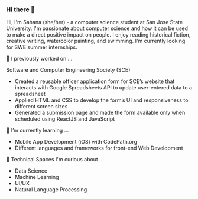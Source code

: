 ### Hi there 👋
Hi, I'm Sahana (she/her) - a computer science student at San Jose State University. I'm passionate about computer science and how it can be used to make a direct positive impact on people. I enjoy reading historical fiction, creative writing, watercolor painting, and swimming. I'm currently looking for SWE summer internships. 

🔭 I previously worked on ...

Software and Computer Engineering Society (SCE)
- Created a reusable officer application form for SCE’s website that interacts with Google Spreadsheets API to update user-entered data to a spreadsheet 
- Applied HTML and CSS to develop the form’s UI and responsiveness to different screen sizes
- Generated a submission page and made the form available only when scheduled using ReactJS and JavaScript 
     
🌱 I’m currently learning ...
- Mobile App Development (iOS) with CodePath.org
- Different languages and frameworks for front-end Web Development 

🤔 Technical Spaces I'm curious about ...
- Data Science
- Machine Learning
- UI/UX
- Natural Language Processing

